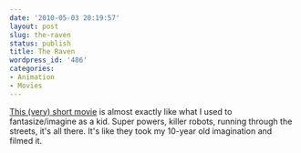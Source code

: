 ```yaml
---
date: '2010-05-03 20:19:57'
layout: post
slug: the-raven
status: publish
title: The Raven
wordpress_id: '486'
categories:
- Animation
- Movies
---
```


[This (very) short movie](http://www.vimeo.com/11099712) is almost exactly like what I used to fantasize/imagine as a kid.  Super powers, killer robots, running through the streets, it's all there.  It's like they took my 10-year old imagination and filmed it.
